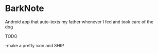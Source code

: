 # BarkNote
Android app that auto-texts my father whenever I fed and took care of the dog

TODO

-make a pretty icon and SHIP
